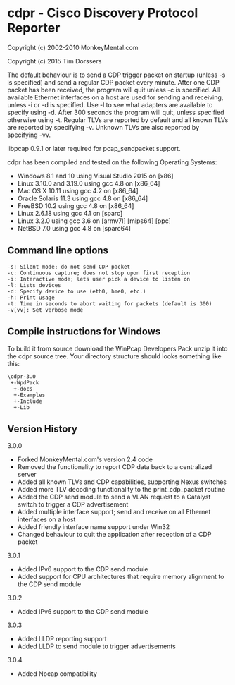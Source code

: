 # cdpr - Cisco Discovery Protocol Reporter
Copyright (c) 2002-2010 MonkeyMental.com

Copyright (c) 2015 Tim Dorssers

The default behaviour is to send a CDP trigger packet on startup (unless -s is
specified) and send a regular CDP packet every minute. After one CDP packet has
been received, the program will quit unless -c is specified. All available
Ethernet interfaces on a host are used for sending and receiving, unless -i or
-d is specified. Use -l to see what adapters are available to specify using -d.
After 300 seconds the program will quit, unless specified otherwise using -t.
Regular TLVs are reported by default and all known TLVs are reported by
specifying -v. Unknown TLVs are also reported by specifying -vv.

libpcap 0.9.1 or later required for pcap_sendpacket support.

cdpr has been compiled and tested on the following Operating Systems:

* Windows 8.1 and 10 using Visual Studio 2015 on [x86]
* Linux 3.10.0 and 3.19.0 using gcc 4.8 on [x86_64]
* Mac OS X 10.11 using gcc 4.2 on [x86_64]
* Oracle Solaris 11.3 using gcc 4.8 on [x86_64]
* FreeBSD 10.2 using gcc 4.8 on [x86_64]
* Linux 2.6.18 using gcc 4.1 on [sparc]
* Linux 3.2.0 using gcc 3.6 on [armv7l] [mips64] [ppc]
* NetBSD 7.0 using gcc 4.8 on [sparc64]

## Command line options

```
-s: Silent mode; do not send CDP packet
-c: Continuous capture; does not stop upon first reception
-i: Interactive mode; lets user pick a device to listen on
-l: Lists devices
-d: Specify device to use (eth0, hme0, etc.)
-h: Print usage
-t: Time in seconds to abort waiting for packets (default is 300)
-v[vv]: Set verbose mode
```

## Compile instructions for Windows

To build it from source download the WinPcap Developers Pack unzip it into the
cdpr source tree. Your directory structure should looks something like this:

```
\cdpr-3.0
 +-WpdPack
  +-docs
  +-Examples
  +-Include
  +-Lib
```

## Version History

3.0.0

* Forked MonkeyMental.com's version 2.4 code 
* Removed the functionality to report CDP data back to a centralized server
* Added all known TLVs and CDP capabilities, supporting Nexus switches
* Added more TLV decoding functionality to the print_cdp_packet routine
* Added the CDP send module to send a VLAN request to a Catalyst switch to
  trigger a CDP advertisement
* Added multiple interface support; send and receive on all Ethernet interfaces
  on a host
* Added friendly interface name support under Win32
* Changed behaviour to quit the application after reception of a CDP packet

3.0.1

* Added IPv6 support to the CDP send module
* Added support for CPU architectures that require memory alignment to the CDP
  send module

3.0.2
* Added IPv6 support to the CDP send module

3.0.3
* Added LLDP reporting support
* Added LLDP to send module to trigger advertisements

3.0.4
* Added Npcap compatibility
